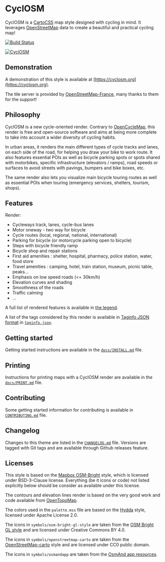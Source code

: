 CyclOSM
=======

CyclOSM is a [CartoCSS](https://carto.com/developers/styling/cartocss/) map style
designed with cycling in mind. It leverages
[OpenStreetMap](https://www.openstreetmap.org/) data to create a beautiful and
practical cycling map!

[![Build Status](https://api.travis-ci.org/cyclosm/cyclosm-cartocss-style.svg?branch=master)](https://travis-ci.org/cyclosm/cyclosm-cartocss-style)

[![CyclOSM](https://www.cyclosm.org/images/social_media.png)](https://www.cyclosm.org/)


## Demonstration

A demonstration of this style is available at [https://cyclosm.org](https://cyclosm.org).

The tile server is provided by
[OpenStreetMap-France](https://www.openstreetmap.fr), many thanks to them for
the support!


## Philosophy

CyclOSM is a new cycle-oriented render. Contrary to
[OpenCycleMap](http://opencyclemap.org/), this render is free and open-source
software and aims at being more complete to take into account a wider
diversity of cycling habits.

In urban areas, it renders the main different types of cycle tracks and lanes,
on each side of the road, for helping you draw your bike to work route. It also
features essential POIs as well as bicycle parking spots or spots shared with
motorbikes, specific infrastructure (elevators / ramps), road speeds or
surfaces to avoid streets with pavings, bumpers and bike boxes, etc.

The same render also lets you visualize main bicycle touring routes as well as
essential POIs when touring (emergency services, shelters, tourism, shops).


## Features

Render:

* Cycleways track, lanes, cycle-bus lanes
* Motor oneway - two way for bicycle
* Cycle routes (local, regional, national, international)
* Parking for bicycle (or motorcycle parking open to bicycle)
* Steps with bicycle friendly ramp
* Bicycle shop and repair stations
* First aid amenities : shelter, hospital, pharmacy, police station, water, food store
* Travel amenities : camping, hotel, train station, museum, picnic table, peaks...
* Emphasis on low speed roads (<= 30km/h)
* Elevation curves and shading
* Smoothness of the roads
* Traffic calming
* …

A full list of rendered features is available in [the
legend](https://www.cyclosm.org/legend.html).

A list of the tags considered by this render is available in [Taginfo JSON
format](https://wiki.openstreetmap.org/wiki/Taginfo/Projects) in [`taginfo.json`](taginfo.json).


## Getting started

Getting started instructions are available in the [`docs/INSTALL.md`](docs/INSTALL.md) file.


## Printing

Instructions for printing maps with a CyclOSM render are available in
the [`docs/PRINT.md`](docs/PRINT.md) file.


## Contributing

Some getting started information for contributing is available in
[`CONTRIBUTING.md`](CONTRIBUTING.md) file.


## Changelog

Changes to this theme are listed in the [`CHANGELOG.md`](CHANGELOG.md) file.
Versions are tagged with Git tags and are available through Github releases
feature.


## Licenses

This style is based on the [Mapbox
OSM-Bright](https://github.com/mapbox/osm-bright/commit/f1c8780cd7fe9d707fca693a82fdca38b7a98936)
style, which is licensed under BSD-3-Clause license. Everything (be it icons
or code) not listed explicitly below should be consider as available under
this license.

The contours and elevation lines render is based on the very good work and
code available from [OpenTopoMap](https://github.com/der-stefan/OpenTopoMap).

The colors used in the `palette.mss` file are based on the
[Hydda](https://github.com/karlwettin/tilemill-style-hydda/tree/bb27f0a9cad1920e19ae8febd39f6f9328369e6f)
style, licensed under Apache License 2.0.

The icons in `symbols/osm-bright-gl-style` are taken from the [OSM Bright GL
style](https://github.com/openmaptiles/osm-bright-gl-style/tree/327e1b41987893b958e3aae06abc2cc7363dc5aa/icons)
and are licensed under Creative Commons BY 4.0.

The icons in `symbols/openstreetmap-carto` are taken from the
[OpenStreetMap-carto](https://github.com/gravitystorm/openstreetmap-carto)
style and are licensed under CC0 public domain.

The icons in `symbols/osmandapp` are taken from the
[OsmAnd app resources](https://github.com/osmandapp/OsmAnd-resources).
